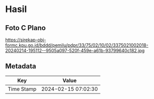 # Hasil

## Foto C Plano

https://sirekap-obj-formc.kpu.go.id/bddd/pemilu/pdpr/33/75/02/10/02/3375021002018-20240214-195112--9505a097-520f-459e-a61b-93799640c182.jpg


## Metadata

| Key        | Value               |
| ---------- | ------------------- |
| Time Stamp | 2024-02-15 07:02:30 |



